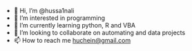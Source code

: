 - 👋 Hi, I’m @hussa1nali
- 👀 I’m interested in programming
- 🌱 I’m currently learning python, R and VBA
- 💞️ I’m looking to collaborate on automating and data projects
- 📫 How to reach me huchein@gmail.com

<!---
hussa1nali/hussa1nali is a ✨ special ✨ repository because its `README.md` (this file) appears on your GitHub profile.
You can click the Preview link to take a look at your changes.
--->

